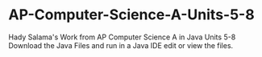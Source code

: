 # AP-Computer-Science-A-Units-5-8
Hady Salama's Work from AP Computer Science A in Java Units 5-8
Download the Java Files and run in a Java IDE edit or view the files.
